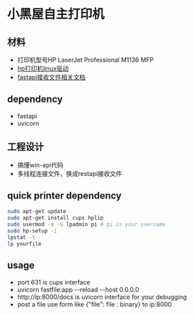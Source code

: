 # 小黑屋自主打印机

## 材料

- 打印机型号HP LaserJet Professional M1136 MFP
- [hp打印机linux驱动](https://www.freeprintersupport.com/download-hp-laserjet-pro-m1136-driver/)
- [fastapi接收文件相关文档](https://fastapi.tiangolo.com/tutorial/request-forms-and-files/)

## dependency

- fastapi
- uvicorn

## 工程设计

- 搞懂win-api代码
- 多线程连接文件，换成restapi接收文件

## quick printer dependency 

```bash
sudo apt-get update
sudo apt-get install cups hplip
sudo usermod -a -G lpadmin pi # pi is your username
sudo hp-setup -i
lpstat -t
lp yourfile
```

## usage

- port 631 is cups interface
- uvicorn fastfile:app --reload --host 0.0.0.0
- http://ip:8000/docs is uvicorn interface for your debugging
- post a file use form like {"file": file : binary} to ip:8000
